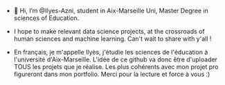- 👋 Hi, I’m @Ilyes-Azni, student in Aix-Marseille Uni, Master Degree in sciences of Education.
-  I hope to make relevant data science projects, at the crossroads of human sciences and machine learning. Can't wait to share with y'all !

- En français, je m'appelle Ilyès, j'étudie les sciences de l'éducation à l'université d'Aix-Marseille. L'idée de ce github va donc être d'uploader TOUS les projets que je réalise. Les plus cohérents avec mon projet pro figureront dans mon portfolio. Merci pour la lecture et force à vous :) 
